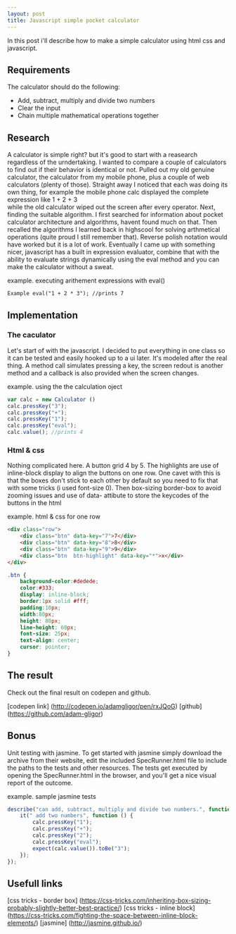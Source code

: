 ```yaml
---
layout: post
title: Javascript simple pocket calculator
---
```


In this post i'll describe how to make a simple calculator using html css and javascript. 

## Requirements

The calculator should do the following: 

 * Add, subtract, multiply and divide two numbers
 * Clear the input
 * Chain multiple mathematical operations together

## Research 

A calculator is simple right? but it's good to start with a reasearch regardless of the urndertaking.
I wanted to compare a couple of calculators to find out if their behavior is identical or not.
Pulled out my old genuine calculator, the calculator from my mobile phone, plus a couple of web calculators (plenty of those).
Straight away I noticed that each was doing its own thing, for example the mobile phone calc displayed the complete expression like 1 + 2 + 3  
while the old calculator wiped out the screen after every operator. 
Next, finding the suitable algorithm. I first searched for information about pocket calculator architecture and algorithms, havent found much on that. 
Then recalled the algorithms I learned back in highscool for solving arthmetical operations (quite proud I still remember that). 
Reverse polish notation would have worked but it is a lot of work. Eventually I came up with something nicer, javascript has a built in expression evaluator,
combine that with the ability to evaluate strings dynamically using the eval method and you can make the calculator without a sweat.

example. executing arithement expressions with eval() 
```
Example eval("1 + 2 * 3"); //prints 7
```

## Implementation

### The caculator 

Let's start of with the javascript. I decided to put everything in one class so it can be tested and easily hooked up to a ui later.
It's modeled after the real thing. A method call simulates pressing a key, the screen redout is another method and a callback is also provided when the screen changes.
 
example. using the the calculation oject
```javascript 
var calc = new Calculator ()
calc.pressKey("3");
calc.pressKey("+");
calc.pressKey("1");
calc.pressKey("eval");
calc.value(); //prints 4
```

### Html & css 

Nothing complicated here. A button grid 4 by 5. The highlights are use of inline-block display to align the buttons on one row. 
One cavet with this is that the boxes don't stick to each other by default so you need to fix that with some tricks (i used font-size 0). 
Then box-sizing border-box to avoid zooming issues and use of data- attibute to store the keycodes of the buttons in the html

example. html & css for one row
```html
<div class="row">
    <div class="btn" data-key="7">7</div>
    <div class="btn" data-key="8">8</div>
    <div class="btn" data-key="9">9</div>
    <div class="btn  btn-highlight" data-key="*">x</div>
</div>
```

```css
.btn {
    background-color:#dedede;
    color:#333;
    display: inline-block;
    border:1px solid #fff;
    padding:10px;
    width:80px;    
    height: 80px;
    line-height: 60px;    
    font-size: 25px;
    text-align: center;
    cursor: pointer;
}
```
 
## The result

Check out the final result on codepen and github.

[codepen link] (http://codepen.io/adamgligor/pen/rxJQoG)
[github] (https://github.com/adam-gligor)

 
## Bonus 

Unit testing with jasmine. To get started with jasmine simply download the archive from their website, edit the included SpecRunner.html file 
to include the paths to the tests and other resources. The tests get executed by opening the SpecRunner.html in the browser, and you'll get a nice visual report of the outcome.

example. sample jasmine tests 
```javascript
describe("can add, subtract, multiply and divide two numbers.", function () {
    it(" add two numbers", function () {
        calc.pressKey("1");
        calc.pressKey("+");
        calc.pressKey("2");
        calc.pressKey("eval");
        expect(calc.value()).toBe("3");
    });
});
```

## Usefull links

[css tricks - border box] (https://css-tricks.com/inheriting-box-sizing-probably-slightly-better-best-practice/)
[css tricks - inline block] (https://css-tricks.com/fighting-the-space-between-inline-block-elements/)
[jasmine] (http://jasmine.github.io/)

